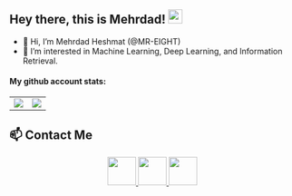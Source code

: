 
## Hey there, this is Mehrdad! <img src="https://media.giphy.com/media/hvRJCLFzcasrR4ia7z/giphy.gif" width="25px"> 
</div>


- 👋 Hi, I’m Mehrdad Heshmat (@MR-EIGHT)
- 👀 I’m interested in Machine Learning, Deep Learning, and Information Retrieval.


#### My github account stats:

<table border="0" cellspacing="0" cellpadding="0">
    <tr>
        <td>
            <img src="https://github-readme-stats.vercel.app/api?username=MR-EIGHT&show_icons=True"/>
        </td>
        <td>
            <img src="https://github-readme-stats.vercel.app/api/top-langs/?username=MR-EIGHT&layout=compact&langs_count=10"/>
        </td>
    </tr>
</table>

## 📫 Contact Me



<div align="center">
        <a href="https://www.linkedin.com/in/mehrdad-heshmat/">
            <img src="https://img.icons8.com/color/50/000000/linkedin.png" width=50/>
        </a>
         <a href="https://www.instagram.com/mehrddy/">
            <img src="https://img.icons8.com/fluency/50/000000/instagram-new.png" width=50/>
        </a>
             <a href="https://mehrdad-heshmat.com">
            <img src="https://img.icons8.com/?size=100&id=VJz2Ob51dvZJ&format=png&color=000000" width=50/>
        </a>
</div>
